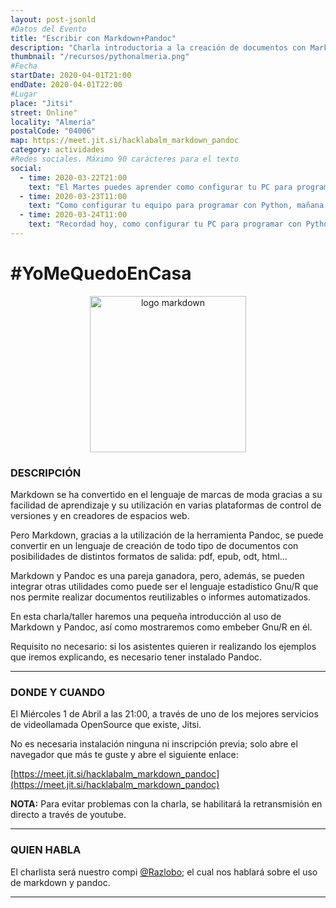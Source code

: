 ```yaml
---
layout: post-jsonld
#Datos del Evento
title: "Escribir con Markdown+Pandoc"
description: "Charla introductoria a la creación de documentos con MarkDown con Pandoc."
thumbnail: "/recursos/pythonalmeria.png"
#Fecha
startDate: 2020-04-01T21:00
endDate: 2020-04-01T22:00
#Lugar
place: "Jitsi"
street: Online"
locality: "Almería"
postalCode: "04006"
map: https://meet.jit.si/hacklabalm_markdown_pandoc
category: actividades
#Redes sociales. Máximo 90 carácteres para el texto
social:
  - time: 2020-03-22T21:00
    text: "El Martes puedes aprender como configurar tu PC para programar con Python"
  - time: 2020-03-23T11:00
    text: "Como configurar tu equipo para programar con Python, mañana a las 19:00"	
  - time: 2020-03-24T11:00
    text: "Recordad hoy, como configurar tu PC para programar con Python"
---
```


# #YoMeQuedoEnCasa

<center><img src="https://upload.wikimedia.org/wikipedia/commons/thumb/4/48/Markdown-mark.svg/640px-Markdown-mark.svg.png" alt="logo markdown" style="width: 250px"></center>

### DESCRIPCIÓN

Markdown se ha convertido en el lenguaje de marcas de moda gracias a su facilidad de aprendizaje y su utilización en varias plataformas de control de versiones y en creadores de espacios web.

Pero Markdown, gracias a la utilización de la herramienta Pandoc, se puede convertir en un lenguaje de creación de todo tipo de documentos con posibilidades de distintos formatos de salida: pdf, epub, odt, html...

Markdown y Pandoc es una pareja ganadora, pero, además, se pueden integrar otras utilidades como puede ser el lenguaje estadístico Gnu/R que nos permite realizar documentos reutilizables o informes automatizados.

En esta charla/taller haremos una pequeña introducción al uso de Markdown y Pandoc, así como mostraremos como embeber Gnu/R en él.

Requisito no necesario: si los asistentes quieren ir realizando los ejemplos que iremos explicando, es necesario tener instalado Pandoc.

---

### DONDE Y CUANDO

El Miércoles 1 de Abril a las 21:00, a través de uno de los mejores servicios de videollamada OpenSource que existe, Jitsi.

No es necesaria instalación ninguna ni inscripción previa; solo abre el navegador que más te guste y abre el siguiente enlace:

[https://meet.jit.si/hacklabalm_markdown_pandoc](https://meet.jit.si/hacklabalm_markdown_pandoc)

**NOTA:** Para evitar problemas con la charla, se habilitará la retransmisión en directo a través de youtube.

---

### QUIEN HABLA

El charlista será nuestro compi [@Razlobo](https://foro.hacklabalmeria.net/u/razlobo); el cual nos hablará sobre el uso de markdown y pandoc.

---